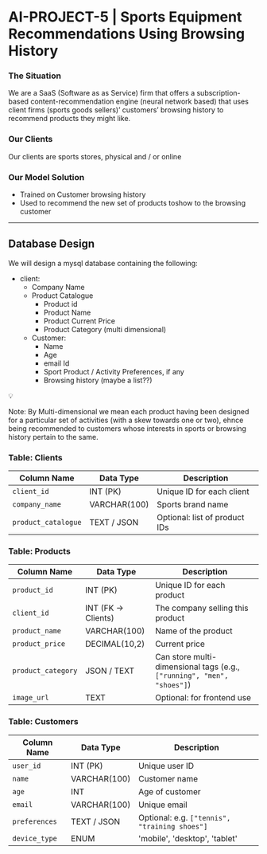 # AI-PROJECT-5 | Sports Equipment Recommendations Using Browsing History

### The Situation

We are a SaaS (Software as as Service) firm that offers a subscription-based content-recommendation engine (neural network based) that uses client firms (sports goods sellers)’ customers’ browsing history to recommend products they might like.

### Our Clients

Our clients are sports stores, physical and / or online

### Our Model Solution

- Trained on Customer browsing history
- Used to recommend the new set of products toshow to the browsing customer

---

## Database Design

We will design a mysql database containing the following:

- client:
    - Company Name
    - Product Catalogue
        - Product id
        - Product Name
        - Product Current Price
        - Product Category (multi dimensional)
    - Customer:
        - Name
        - Age
        - email Id
        - Sport Product / Activity Preferences, if any
        - Browsing history (maybe a list??)

<aside>
💡

Note: By Multi-dimensional we mean each product having been designed for a particular set of activities (with a skew towards one or two), ehnce being recommended to customers whose interests in sports or browsing history pertain to the same.

</aside>

### Table: Clients

| Column Name | Data Type | Description |
| --- | --- | --- |
| `client_id` | INT (PK) | Unique ID for each client |
| `company_name` | VARCHAR(100) | Sports brand name |
| `product_catalogue` | TEXT / JSON | Optional: list of product IDs |

### Table: Products

| Column Name | Data Type | Description |
| --- | --- | --- |
| `product_id` | INT (PK) | Unique ID for each product |
| `client_id` | INT (FK → Clients) | The company selling this product |
| `product_name` | VARCHAR(100) | Name of the product |
| `product_price` | DECIMAL(10,2) | Current price |
| `product_category` | JSON / TEXT | Can store multi-dimensional tags (e.g., `["running", "men", "shoes"]`) |
| `image_url` | TEXT | Optional: for frontend use |


### Table: Customers

| Column Name | Data Type | Description |
| --- | --- | --- |
| `user_id` | INT (PK) | Unique user ID |
| `name` | VARCHAR(100) | Customer name |
| `age` | INT | Age of customer |
| `email` | VARCHAR(100) | Unique email |
| `preferences` | TEXT / JSON | Optional: e.g. `["tennis", "training shoes"]` |
| `device_type` | ENUM | 'mobile', 'desktop', 'tablet' |
